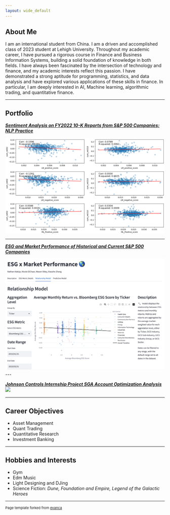 ```yaml
---
layout: wide_default
---
```


## About Me

I am an international student from China. I am a driven and accomplished class of 2023 student at Lehigh University. Throughout my academic career, I have pursued a rigorous course in Finance and Business Information Systems, building a solid foundation of knowledge in both fields. I have always been fascinated by the intersection of technology and finance, and my academic interests reflect this passion. I have demonstrated a strong aptitude for programming, statistics, and data analysis and have explored various applications of these skills in finance. In particular, I am deeply interested in AI, Machine learning, algorithmic trading, and quantitative finance.

---

## Portfolio

<!-- You can link to other websites, PDFs in this repo, and other pages in this repo -->

_**[Sentiment Analysis on FY2022 10-K Reports from S&P 500 Companies: NLP Practice](NLP_report/report.md)**_

<img src="NLP_report/output_34_0.png?raw=true"/>

---

_**[ESG and Market Performance of Historical and Current S&P 500 Companies](FIN377-Final-Project-Nicole-and-three-dudes/README.md)**_

<a href="https://nicole-elchaar-esg-dashboard-app-mpiwio.streamlit.app/">
  <img src="FIN377-Final-Project-Nicole-and-three-dudes/ESG_Image.png?raw=true" alt="ESG Image">
</a>
---

_**[Johnson Controls Internship Project SGA Account Optimization Analysis](/JCI/JCIinternship.md)**_
<img src="XiaozheZhangLehigh.github.io/JCI/Figure4.png?raw=true"/>



---

## Career Objectives

- Asset Management
- Quant Trading
- Quantitative Research
- Investment Banking

---

## Hobbies and Interests

- Gym
- Edm Music
- Light Designing and DJing
- Science Fiction: *Dune, Foundation and Empire, Legend of the Galactic Heroes*

---
<p style="font-size:11px">Page template forked from <a href="https://github.com/evanca/quick-portfolio">evanca</a></p>
<!-- Remove above link if you don't want to attibute -->
